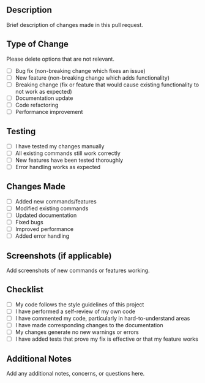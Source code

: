 ## Description

Brief description of changes made in this pull request.

## Type of Change

Please delete options that are not relevant.

- [ ] Bug fix (non-breaking change which fixes an issue)
- [ ] New feature (non-breaking change which adds functionality)
- [ ] Breaking change (fix or feature that would cause existing functionality to not work as expected)
- [ ] Documentation update
- [ ] Code refactoring
- [ ] Performance improvement

## Testing

- [ ] I have tested my changes manually
- [ ] All existing commands still work correctly
- [ ] New features have been tested thoroughly
- [ ] Error handling works as expected

## Changes Made

- [ ] Added new commands/features
- [ ] Modified existing commands
- [ ] Updated documentation
- [ ] Fixed bugs
- [ ] Improved performance
- [ ] Added error handling

## Screenshots (if applicable)

Add screenshots of new commands or features working.

## Checklist

- [ ] My code follows the style guidelines of this project
- [ ] I have performed a self-review of my own code
- [ ] I have commented my code, particularly in hard-to-understand areas
- [ ] I have made corresponding changes to the documentation
- [ ] My changes generate no new warnings or errors
- [ ] I have added tests that prove my fix is effective or that my feature works

## Additional Notes

Add any additional notes, concerns, or questions here.

